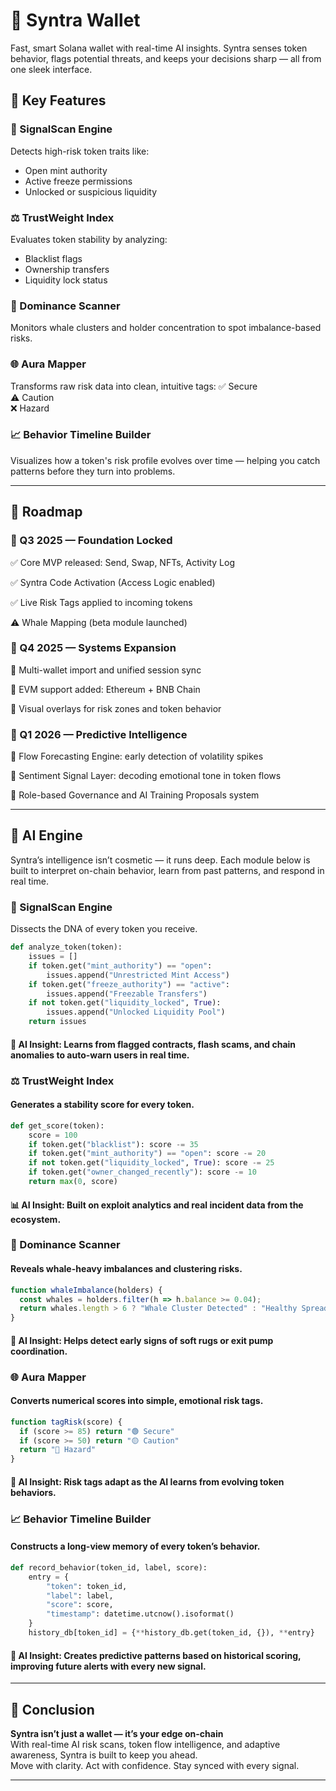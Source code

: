 # 🔷 Syntra Wallet

Fast, smart Solana wallet with real-time AI insights. Syntra senses token behavior, flags potential threats, and keeps your decisions sharp — all from one sleek interface.

## 🔑 Key Features

### 🧪 SignalScan Engine  
Detects high-risk token traits like:
- Open mint authority  
- Active freeze permissions  
- Unlocked or suspicious liquidity

### ⚖️ TrustWeight Index  
Evaluates token stability by analyzing:
- Blacklist flags  
- Ownership transfers  
- Liquidity lock status

### 🐋 Dominance Scanner  
Monitors whale clusters and holder concentration to spot imbalance-based risks.

### 🌐 Aura Mapper  
Transforms raw risk data into clean, intuitive tags:
 ✅ Secure  
 ⚠️ Caution  
 ❌ Hazard

### 📈 Behavior Timeline Builder  
Visualizes how a token's risk profile evolves over time — helping you catch patterns before they turn into problems.

---
## 🧭 Roadmap

### 🧱 Q3 2025 — Foundation Locked

 ✅ Core MVP released: Send, Swap, NFTs, Activity Log
 
 ✅ Syntra Code Activation (Access Logic enabled)
 
 ✅ Live Risk Tags applied to incoming tokens
 
 ⚠️ Whale Mapping (beta module launched)

### 🔁 Q4 2025 — Systems Expansion

 🔹 Multi-wallet import and unified session sync
 
 🔹 EVM support added: Ethereum + BNB Chain
 
 🔹 Visual overlays for risk zones and token behavior

### 🧠 Q1 2026 — Predictive Intelligence

 🔹 Flow Forecasting Engine: early detection of volatility spikes
 
 🔹 Sentiment Signal Layer: decoding emotional tone in token flows
 
 🔹 Role-based Governance and AI Training Proposals system

---
## 🧠 AI Engine

Syntra’s intelligence isn’t cosmetic — it runs deep. Each module below is built to interpret on-chain behavior, learn from past patterns, and respond in real time.

### 🧪 SignalScan Engine  
Dissects the DNA of every token you receive.

```python
def analyze_token(token):
    issues = []
    if token.get("mint_authority") == "open":
        issues.append("Unrestricted Mint Access")
    if token.get("freeze_authority") == "active":
        issues.append("Freezable Transfers")
    if not token.get("liquidity_locked", True):
        issues.append("Unlocked Liquidity Pool")
    return issues
```
#### 🧠 AI Insight: Learns from flagged contracts, flash scams, and chain anomalies to auto-warn users in real time.

### ⚖️ TrustWeight Index
#### Generates a stability score for every token.

```python
def get_score(token):
    score = 100
    if token.get("blacklist"): score -= 35
    if token.get("mint_authority") == "open": score -= 20
    if not token.get("liquidity_locked", True): score -= 25
    if token.get("owner_changed_recently"): score -= 10
    return max(0, score)
```
#### 📊 AI Insight: Built on exploit analytics and real incident data from the ecosystem.

### 🐋 Dominance Scanner
#### Reveals whale-heavy imbalances and clustering risks.

```js
function whaleImbalance(holders) {
  const whales = holders.filter(h => h.balance >= 0.04);
  return whales.length > 6 ? "Whale Cluster Detected" : "Healthy Spread";
}
```
#### 🧭 AI Insight: Helps detect early signs of soft rugs or exit pump coordination.

### 🌐 Aura Mapper
#### Converts numerical scores into simple, emotional risk tags.

```js
function tagRisk(score) {
  if (score >= 85) return "🟢 Secure"
  if (score >= 50) return "🟡 Caution"
  return "🔴 Hazard"
}
```
#### 🌱 AI Insight: Risk tags adapt as the AI learns from evolving token behaviors.

### 📈 Behavior Timeline Builder
#### Constructs a long-view memory of every token’s behavior.

```python
def record_behavior(token_id, label, score):
    entry = {
        "token": token_id,
        "label": label,
        "score": score,
        "timestamp": datetime.utcnow().isoformat()
    }
    history_db[token_id] = {**history_db.get(token_id, {}), **entry}
```
#### 📂 AI Insight: Creates predictive patterns based on historical scoring, improving future alerts with every new signal.

---

## 🧾 Conclusion

**Syntra isn’t just a wallet — it’s your edge on-chain**  
With real-time AI risk scans, token flow intelligence, and adaptive awareness, Syntra is built to keep you ahead.  
Move with clarity. Act with confidence. Stay synced with every signal.

---

